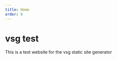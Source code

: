```yaml
---
title: Home
order: 0
---
```


# vsg test

This is a test website for the vsg static site generator

